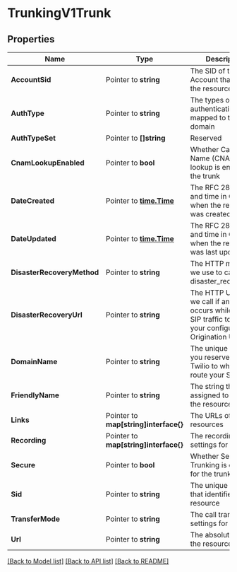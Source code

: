 # TrunkingV1Trunk

## Properties

Name | Type | Description | Notes
------------ | ------------- | ------------- | -------------
**AccountSid** | Pointer to **string** | The SID of the Account that created the resource |
**AuthType** | Pointer to **string** | The types of authentication mapped to the domain |
**AuthTypeSet** | Pointer to **[]string** | Reserved |
**CnamLookupEnabled** | Pointer to **bool** | Whether Caller ID Name (CNAM) lookup is enabled for the trunk |
**DateCreated** | Pointer to [**time.Time**](time.Time.md) | The RFC 2822 date and time in GMT when the resource was created |
**DateUpdated** | Pointer to [**time.Time**](time.Time.md) | The RFC 2822 date and time in GMT when the resource was last updated |
**DisasterRecoveryMethod** | Pointer to **string** | The HTTP method we use to call the disaster_recovery_url |
**DisasterRecoveryUrl** | Pointer to **string** | The HTTP URL that we call if an error occurs while sending SIP traffic towards your configured Origination URL |
**DomainName** | Pointer to **string** | The unique address you reserve on Twilio to which you route your SIP traffic |
**FriendlyName** | Pointer to **string** | The string that you assigned to describe the resource |
**Links** | Pointer to **map[string]interface{}** | The URLs of related resources |
**Recording** | Pointer to **map[string]interface{}** | The recording settings for the trunk |
**Secure** | Pointer to **bool** | Whether Secure Trunking is enabled for the trunk |
**Sid** | Pointer to **string** | The unique string that identifies the resource |
**TransferMode** | Pointer to **string** | The call transfer settings for the trunk |
**Url** | Pointer to **string** | The absolute URL of the resource |

[[Back to Model list]](../README.md#documentation-for-models) [[Back to API list]](../README.md#documentation-for-api-endpoints) [[Back to README]](../README.md)


